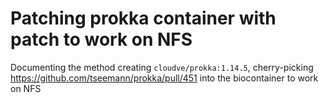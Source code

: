 # Patching prokka container with patch to work on NFS
Documenting the method creating `cloudve/prokka:1.14.5`, cherry-picking https://github.com/tseemann/prokka/pull/451 into the biocontainer to work on NFS
